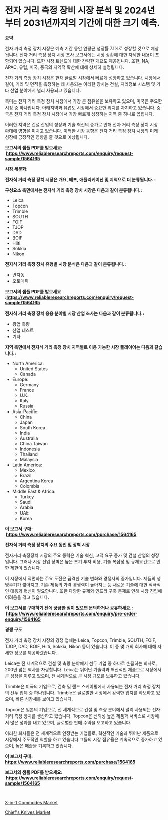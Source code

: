 <p><h1>전자 거리 측정 장비 시장 분석 및 2024년부터 2031년까지의 기간에 대한 크기 예측.</h1></p><p><strong>요약</strong></p>
<p><p>전자 거리 측정 장치 시장은 예측 기간 동안 연평균 성장률 7.1%로 성장할 것으로 예상됩니다. 전자 거리 측정 장치 시장 조사 보고서에는 시장 상황에 대한 자세한 내용이 포함되어 있습니다. 또한 시장 트렌드에 대한 간략한 개요도 제공됩니다. 또한, NA, APAC, 유럽, 미국, 중국의 지역적 확산에 대해 상세히 설명됩니다.</p><p>전자 거리 측정 장치 시장은 현재 글로벌 시장에서 빠르게 성장하고 있습니다. 시장에서 길이, 거리 및 면적을 측정하는 데 사용되는 이러한 장치는 건설, 지리정보 시스템 및 기타 산업 분야에서 널리 사용되고 있습니다.</p><p>북미는 전자 거리 측정 장치 시장에서 가장 큰 점유율을 보유하고 있으며, 미국은 주요한 시장 중 하나입니다. 아태지역과 유럽도 시장에서 중요한 위치를 차지하고 있습니다. 중국은 전자 거리 측정 장치 시장에서 가장 빠르게 성장하는 지역 중 하나로 꼽힙니다.</p><p>이러한 지역은 건설 산업의 성장과 기술 혁신의 증가로 인해 전자 거리 측정 장치 시장 확대에 영향을 미치고 있습니다. 이러한 시장 동향은 전자 거리 측정 장치 시장의 미래 성장에 긍정적인 영향을 줄 것으로 예상됩니다.</p></p>
<p><strong>보고서의 샘플 PDF를 받으세요: &nbsp;<a href="https://www.reliableresearchreports.com/enquiry/request-sample/1564165">https://www.reliableresearchreports.com/enquiry/request-sample/1564165</a></strong></p>
<p><strong>시장 세분화:</strong></p>
<p><strong> 전자식 거리 측정 장치 시장은 개요, 배포, 애플리케이션 및 지역으로 더 분류됩니다. :</strong></p>
<p><strong>구성요소 측면에서는 전자식 거리 측정 장치 시장은 다음과 같이 분류됩니다.:</strong></p>
<p><ul><li>Leica</li><li>Topcon</li><li>Trimble</li><li>SOUTH</li><li>FOIF</li><li>TJOP</li><li>DAD</li><li>BOIF</li><li>Hilti</li><li>Sokkia</li><li>Nikon</li></ul></p>
<p><strong> 전자식 거리 측정 장치 유형별 시장 분석은 다음과 같이 분류됩니다.:</strong></p>
<p><ul><li>반자동</li><li>오토매틱</li></ul></p>
<p><strong>보고서의 샘플 PDF를 받으세요 :<a href="https://www.reliableresearchreports.com/enquiry/request-sample/1564165">https://www.reliableresearchreports.com/enquiry/request-sample/1564165</a></strong></p>
<p><strong> 전자식 거리 측정 장치 응용 분야별 시장 산업 조사는 다음과 같이 분류됩니다.:</strong></p>
<p><ul><li>광업 측량</li><li>산업 테스트</li><li>기타</li></ul></p>
<p><strong>지역 측면에서 전자식 거리 측정 장치 지역별로 이용 가능한 시장 플레이어는 다음과 같습니다.:</strong></p>
<p><ul>
    <li>
        North America:
        <ul>
            <li>United States</li>
            <li>Canada</li>
        </ul>
    </li>
    <li>
        Europe:
        <ul>
            <li>Germany</li>
            <li>France</li>
            <li>U.K.</li>
            <li>Italy</li>
            <li>Russia</li>
        </ul>
    </li>
    <li>
        Asia-Pacific:
        <ul>
            <li>China</li>
            <li>Japan</li>
            <li>South Korea</li>
            <li>India</li>
            <li>Australia</li>
            <li>China Taiwan</li>
            <li>Indonesia</li>
            <li>Thailand</li>
            <li>Malaysia</li>
        </ul>
    </li>
    <li>
        Latin America:
        <ul>
            <li>Mexico</li>
            <li>Brazil</li>
            <li>Argentina Korea</li>
            <li>Colombia</li>
        </ul>
    </li>
    <li>
        Middle East & Africa:
        <ul>
            <li>Turkey</li>
            <li>Saudi</li>
            <li>Arabia</li>
            <li>UAE</li>
            <li>Korea</li>
        </ul>
    </li>
    </ul></p>
<p><strong>이 보고서 구매: &nbsp;<a href="https://www.reliableresearchreports.com/purchase/1564165">https://www.reliableresearchreports.com/purchase/1564165</a></strong></p>
<p><strong>전자식 거리 측정 장치의 주요 동인 및 장벽 시장</strong></p>
<p><p>전자거리 측정장치 시장의 주요 동력은 기술 혁신, 고객 요구 증가 및 건설 산업의 성장입니다. 그러나 시장 진입 장벽은 높은 초기 투자 비용, 기술 복잡성 및 규제요건으로 인한 제한이 있습니다.</p><p>이 시장에서 직면하는 주요 도전은 급격한 기술 변화와 경쟁사의 증가입니다. 제품의 생명주기가 짧아지고, 기존 제품의 가격 경쟁력이 높아지는 등 새로운 기술에 대한 적극적인 대응과 혁신이 필요합니다. 또한 다양한 규제와 인프라 구축 문제로 인해 시장 진입에 어려움을 겪고 있습니다.</p></p>
<p><strong>이 보고서를 구매하기 전에 궁금한 점이 있으면 문의하거나 공유하세요.: &nbsp;<a href="https://www.reliableresearchreports.com/enquiry/pre-order-enquiry/1564165">https://www.reliableresearchreports.com/enquiry/pre-order-enquiry/1564165</a></strong></p>
<p><strong>경쟁 구도</strong></p>
<p><p>전자 거리 측정 장치 시장의 경쟁 업체는 Leica, Topcon, Trimble, SOUTH, FOIF, TJOP, DAD, BOIF, Hilti, Sokkia, Nikon 등이 있습니다. 이 중 몇 개의 회사에 대해 자세한 정보를 제공하겠습니다.</p><p>Leica는 전 세계적으로 건설 및 측량 분야에서 선두 기업 중 하나로 손꼽히는 회사로, 200년 넘는 역사를 자랑합니다. Leica는 뛰어난 기술력과 혁신적인 제품으로 시장에서 큰 성장을 이루고 있으며, 전 세계적으로 큰 시장 규모를 보유하고 있습니다.</p><p>Trimble은 미국의 기업으로, 건축 및 랜드 스케이핑에서 사용되는 전자 거리 측정 장치의 선두 업체 중 하나입니다. Trimble은 글로벌한 시장에서 강력한 입지를 확보하고 있으며, 빠른 성장세를 보이고 있습니다.</p><p>Topcon은 일본의 기업으로, 전 세계적으로 건설 및 측량 분야에서 널리 사용되는 전자 거리 측정 장치를 생산하고 있습니다. Topcon은 신뢰성 높은 제품과 서비스로 시장에서 많은 성과를 내고 있으며, 글로벌한 판매 수익을 보고하고 있습니다.</p><p>이러한 회사들은 전 세계적으로 인정받는 기업들로, 혁신적인 기술과 뛰어난 제품으로 시장에서 주도적인 역할을 하고 있습니다.그들의 시장 점유율은 계속적으로 증가하고 있으며, 높은 매출을 기록하고 있습니다.</p></p>
<p><strong>이 보고서 구매: &nbsp; <a href="https://www.reliableresearchreports.com/purchase/1564165">https://www.reliableresearchreports.com/purchase/1564165</a></strong></p>
<p><strong>보고서의 샘플 PDF를 받으세요: &nbsp;<a href="https://www.reliableresearchreports.com/enquiry/request-sample/1564165">https://www.reliableresearchreports.com/enquiry/request-sample/1564165</a></strong><strong></strong></p>
<p>&nbsp;</p>
<p><p><a href="https://github.com/nancykennedykellievqfqt2/Market-Research-Report-List-1/blob/main/3-in-1-commodes-market.md">3-in-1 Commodes Market</a></p><p><a href="https://github.com/seekum/Market-Research-Report-List-1/blob/main/chiefs-knives-market.md">Chief's Knives Market</a></p></p>